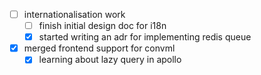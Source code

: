 * [ ] internationalisation work
  * [ ] finish initial design doc for i18n
  * [x] started writing an adr for implementing redis queue
* [x] merged frontend support for convml
  * [x] learning about lazy query in apollo
